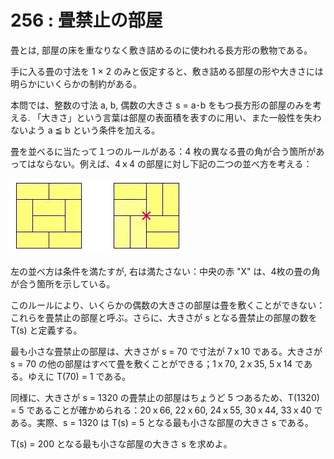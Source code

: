 # 256 : 畳禁止の部屋

畳とは, 部屋の床を重なりなく敷き詰めるのに使われる長方形の敷物である。

手に入る畳の寸法を 1 × 2 のみと仮定すると、敷き詰める部屋の形や大きさには明らかにいくらかの制約がある。

本問では、整数の寸法 a, b, 偶数の大きさ s = a･b をもつ長方形の部屋のみを考える. 「大きさ」という言葉は部屋の表面積を表すのに用い、また一般性を失わないよう a ≦ b という条件を加える。

畳を並べるに当たって１つのルールがある：4 枚の異なる畳の角が合う箇所があってはならない。例えば、4ｘ4 の部屋に対し下記の二つの並べ方を考える：

![](<../../.gitbook/assets/image (9).png>)

左の並べ方は条件を満たすが, 右は満たさない：中央の赤 "X" は、4枚の畳の角が合う箇所を示している。

このルールにより、いくらかの偶数の大きさの部屋は畳を敷くことができない：これらを畳禁止の部屋と呼ぶ。さらに、大きさが s となる畳禁止の部屋の数を T(s) と定義する。

最も小さな畳禁止の部屋は、大きさが s = 70 で寸法が 7ｘ10 である。大きさが s = 70 の他の部屋はすべて畳を敷くことができる；1ｘ70, 2ｘ35, 5ｘ14 である。ゆえに T(70) = 1 である。

同様に、大きさが s = 1320 の畳禁止の部屋はちょうど 5 つあるため、T(1320) = 5 であることが確かめられる：20ｘ66, 22ｘ60, 24ｘ55, 30ｘ44, 33ｘ40 である。実際、s = 1320 は T(s) = 5 となる最も小さな部屋の大きさ s である。

T(s) = 200 となる最も小さな部屋の大きさ s を求めよ。
